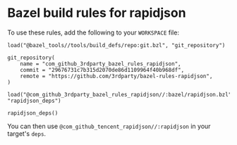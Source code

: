 # Bazel build rules for rapidjson

To use these rules, add the following to your `WORKSPACE` file:

```bazel
load("@bazel_tools//tools/build_defs/repo:git.bzl", "git_repository")

git_repository(
    name = "com_github_3rdparty_bazel_rules_rapidjson",
    commit = "29676731c7b315d2070de86d1109964f40b968df",
    remote = "https://github.com/3rdparty/bazel-rules-rapidjson",
)

load("@com_github_3rdparty_bazel_rules_rapidjson//:bazel/rapidjson.bzl", "rapidjson_deps")

rapidjson_deps()
```

You can then use `@com_github_tencent_rapidjson//:rapidjson` in your target's `deps`.
